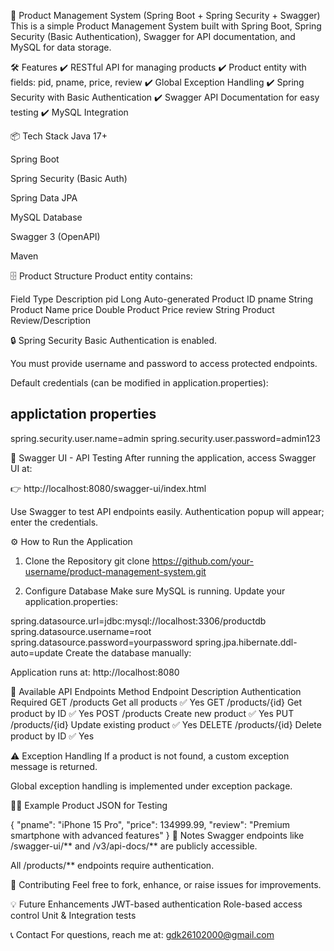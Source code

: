 🚀 Product Management System (Spring Boot + Spring Security + Swagger)
This is a simple Product Management System built with Spring Boot, Spring Security (Basic Authentication), Swagger for API documentation, and MySQL for data storage.

🛠️ Features
✔️ RESTful API for managing products
✔️ Product entity with fields: pid, pname, price, review
✔️ Global Exception Handling
✔️ Spring Security with Basic Authentication
✔️ Swagger API Documentation for easy testing
✔️ MySQL Integration

📦 Tech Stack
Java 17+

Spring Boot

Spring Security (Basic Auth)

Spring Data JPA

MySQL Database

Swagger 3 (OpenAPI)

Maven

🗄️ Product Structure
Product entity contains:

Field	Type	Description
pid	Long	Auto-generated Product ID
pname	String	Product Name
price	Double	Product Price
review	String	Product Review/Description

🔒 Spring Security
Basic Authentication is enabled.

You must provide username and password to access protected endpoints.

Default credentials (can be modified in application.properties):

applictation properties
--------------------------
spring.security.user.name=admin
spring.security.user.password=admin123


📑 Swagger UI - API Testing
After running the application, access Swagger UI at:

👉 http://localhost:8080/swagger-ui/index.html

Use Swagger to test API endpoints easily. Authentication popup will appear; enter the credentials.


⚙️ How to Run the Application
1. Clone the Repository
git clone https://github.com/your-username/product-management-system.git

2. Configure Database
Make sure MySQL is running. Update your application.properties:

spring.datasource.url=jdbc:mysql://localhost:3306/productdb
spring.datasource.username=root
spring.datasource.password=yourpassword
spring.jpa.hibernate.ddl-auto=update
Create the database manually:


Application runs at: http://localhost:8080

🎯 Available API Endpoints
Method	Endpoint	Description	Authentication Required
GET	/products	Get all products	✅ Yes
GET	/products/{id}	Get product by ID	✅ Yes
POST	/products	Create new product	✅ Yes
PUT	/products/{id}	Update existing product	✅ Yes
DELETE	/products/{id}	Delete product by ID	✅ Yes

⚠️ Exception Handling
If a product is not found, a custom exception message is returned.

Global exception handling is implemented under exception package.

👨‍💻 Example Product JSON for Testing

{
  "pname": "iPhone 15 Pro",
  "price": 134999.99,
  "review": "Premium smartphone with advanced features"
}
📝 Notes
Swagger endpoints like /swagger-ui/** and /v3/api-docs/** are publicly accessible.

All /products/** endpoints require authentication.

📢 Contributing
Feel free to fork, enhance, or raise issues for improvements.

💡 Future Enhancements
JWT-based authentication
Role-based access control
Unit & Integration tests

📞 Contact
For questions, reach me at: gdk26102000@gmail.com
